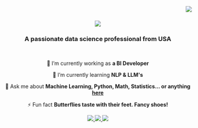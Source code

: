 <img align="right" src="https://visitor-badge.laobi.icu/badge?page_id=AG211695.AG211695" />

<h1 align="center">
    <img src="https://readme-typing-svg.herokuapp.com/?font=Righteous&size=35&center=true&vCenter=true&width=500&height=70&duration=4000&lines=Hi+There!+👋;+I'm+Susan+An+Aspiring+AI+Virtuoso!;" />
</h1>

<h3 align="center">A passionate data science professional from USA</h3>

<br/>

<div align="center">
 
 🔭 I’m currently working as **a BI Developer**
 
 🌱 I’m currently learning **NLP & LLM's**

💬 Ask me about **Machine Learning, Python, Math, Statistics... or anything [here](https://github.com/salesp07/salesp07/issues)**

⚡ Fun fact **Butterflies taste with their feet. Fancy shoes!**

 </div>
 
<div align="center"> 
  <a href="mailto:animonika.raviraj@gmail.com">
    <img src="https://img.shields.io/badge/Gmail-333333?style=for-the-badge&logo=gmail&logoColor=red" />
  </a>
  <a href="https://www.linkedin.com/in/amsr2195/" target="_blank">
    <img src="https://img.shields.io/badge/LinkedIn-0077B5?style=for-the-badge&logo=linkedin&logoColor=white" target="_blank" />
  </a>
  <a href="https://github.com/AG211695" target="_blank">
     <img src="https://img.shields.io/badge/Portfolio-FF5722?style=for-the-badge&logo=todoist&logoColor=white" target="_blank" /> <!-- sqlite, safari, google-chrome are other good icon options -->
  </a>
</div>
